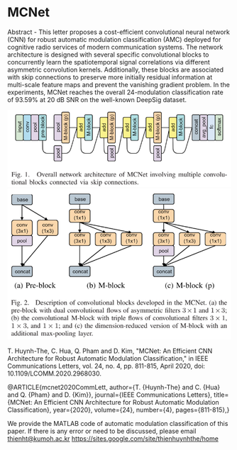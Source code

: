 # MCNet

Abstract - This letter proposes a cost-efficient convolutional neural network (CNN) for robust automatic modulation classification (AMC) deployed for cognitive radio services of modern communication systems. The network architecture is designed with several specific convolutional blocks to concurrently learn the spatiotemporal signal correlations via different asymmetric convolution kernels. Additionally, these blocks are associated with skip connections to preserve more initially residual information at multi-scale feature maps and prevent the vanishing gradient problem. In the experiments, MCNet reaches the overall 24-modulation classification rate of 93.59% at 20 dB SNR on the well-known DeepSig dataset.

![Image of Overall MCNet Architecture](https://github.com/ThienHuynhThe/MCNet/blob/master/overall_mcnet_architecture.png)
![Image of Mblock in MCNet](https://github.com/ThienHuynhThe/MCNet/blob/master/mblock_mcnet.png)

T. Huynh-The, C. Hua, Q. Pham and D. Kim, "MCNet: An Efficient CNN Architecture for Robust Automatic Modulation Classification," in IEEE Communications Letters, vol. 24, no. 4, pp. 811-815, April 2020, doi: 10.1109/LCOMM.2020.2968030.

@ARTICLE{mcnet2020CommLett,
  author={T. {Huynh-The} and C. {Hua} and Q. {Pham} and D. {Kim}},
  journal={IEEE Communications Letters}, 
  title={MCNet: An Efficient CNN Architecture for Robust Automatic Modulation Classification}, 
  year={2020},
  volume={24},
  number={4},
  pages={811-815},}

We provide the MATLAB code of automatic modulation classification of this paper.
If there is any error or need to be discussed, please email thienht@kumoh.ac.kr
https://sites.google.com/site/thienhuynhthe/home
